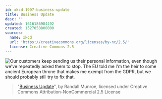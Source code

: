 ```yaml
---
id: xkcd.1997-business-update
title: Business Update
desc: ''
updated: 1616186984492
created: 1527058800000
sources:
  name: xkcd
  url: 'https://creativecommons.org/licenses/by-nc/2.5/'
  license: Creative Commons 2.5
---
```

![Our customers keep sending us their personal information, even though we've repeatedly asked them to stop. The EU told me I'm the heir to some ancient European throne that makes me exempt from the GDPR, but we should probably still try to fix that.](https://imgs.xkcd.com/comics/business_update.png)
> "[Business Update](https://xkcd.com/1997/)", by Randall Munroe, licensed under Creative Commons Attribution-NonCommercial 2.5 License
